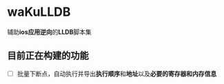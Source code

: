 # waKuLLDB
辅助**ios应用逆向**的**LLDB**脚本集

## 目前正在构建的功能
- [ ] 批量下断点，自动执行并导出**执行顺序**和**地址**以及**必要的寄存器和内存信息**
